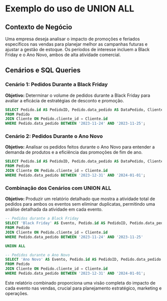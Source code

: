 # Exemplo do uso de UNION ALL

## Contexto de Negócio
Uma empresa deseja analisar o impacto de promoções e feriados específicos nas vendas para planejar melhor as campanhas futuras e ajustar a gestão de estoque. Os períodos de interesse incluem a Black Friday e o Ano Novo, ambos de alta atividade comercial.

## Cenários e SQL Queries

### Cenário 1: Pedidos Durante a Black Friday
**Objetivo:** Determinar o volume de pedidos durante a Black Friday para avaliar a eficácia de estratégias de desconto e promoção.

```sql
SELECT Pedido.id AS PedidoID, Pedido.data_pedido AS DataPedido, Cliente.nome AS ClienteNome
FROM Pedido
JOIN Cliente ON Pedido.cliente_id = Cliente.id
WHERE Pedido.data_pedido BETWEEN '2023-11-24' AND '2023-11-25';
```

### Cenário 2: Pedidos Durante o Ano Novo
**Objetivo:** Analisar os pedidos feitos durante o Ano Novo para entender a demanda de produtos e a eficiência das promoções de fim de ano.

```sql
SELECT Pedido.id AS PedidoID, Pedido.data_pedido AS DataPedido, Cliente.nome AS ClienteNome
FROM Pedido
JOIN Cliente ON Pedido.cliente_id = Cliente.id
WHERE Pedido.data_pedido BETWEEN '2023-12-31' AND '2024-01-01';
```

### Combinação dos Cenários com UNION ALL
**Objetivo:** Produzir um relatório detalhado que mostra a atividade total de pedidos para ambos os eventos sem eliminar duplicatas, permitindo uma análise detalhada da atividade em cada evento.

```sql
-- Pedidos durante a Black Friday
SELECT 'Black Friday' AS Evento, Pedido.id AS PedidoID, Pedido.data_pedido AS DataPedido, Cliente.nome AS ClienteNome
FROM Pedido
JOIN Cliente ON Pedido.cliente_id = Cliente.id
WHERE Pedido.data_pedido BETWEEN '2023-11-24' AND '2023-11-25'

UNION ALL

-- Pedidos durante o Ano Novo
SELECT 'Ano Novo' AS Evento, Pedido.id AS PedidoID, Pedido.data_pedido AS DataPedido, Cliente.nome AS ClienteNome
FROM Pedido
JOIN Cliente ON Pedido.cliente_id = Cliente.id
WHERE Pedido.data_pedido BETWEEN '2023-12-31' AND '2024-01-01';
```

Este relatório combinado proporciona uma visão completa do impacto de cada evento nas vendas, crucial para planejamento estratégico, marketing e operações.
